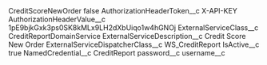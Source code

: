 <?xml version="1.0" encoding="UTF-8"?>
<CustomMetadata xmlns="http://soap.sforce.com/2006/04/metadata" xmlns:xsi="http://www.w3.org/2001/XMLSchema-instance" xmlns:xsd="http://www.w3.org/2001/XMLSchema">
    <label>CreditScoreNewOrder</label>
    <protected>false</protected>
    <values>
        <field>AuthorizationHeaderToken__c</field>
        <value xsi:type="xsd:string">X-API-KEY</value>
    </values>
    <values>
        <field>AuthorizationHeaderValue__c</field>
        <value xsi:type="xsd:string">1pE9bjkGxk3ps0SK8kMLx9LH2dXbUiqo1w4hGNOj</value>
    </values>
    <values>
        <field>ExternalServiceClass__c</field>
        <value xsi:type="xsd:string">CreditReportDomainService</value>
    </values>
    <values>
        <field>ExternalServiceDescription__c</field>
        <value xsi:type="xsd:string">Credit Score New Order</value>
    </values>
    <values>
        <field>ExternalServiceDispatcherClass__c</field>
        <value xsi:type="xsd:string">WS_CreditReport</value>
    </values>
    <values>
        <field>IsActive__c</field>
        <value xsi:type="xsd:boolean">true</value>
    </values>
    <values>
        <field>NamedCredential__c</field>
        <value xsi:type="xsd:string">CreditReport</value>
    </values>
    <values>
        <field>password__c</field>
        <value xsi:nil="true"/>
    </values>
    <values>
        <field>username__c</field>
        <value xsi:nil="true"/>
    </values>
</CustomMetadata>
